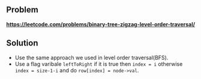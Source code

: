 ## Problem

**https://leetcode.com/problems/binary-tree-zigzag-level-order-traversal/**

## Solution

- Use the same approach we used in level order traversal(BFS).
- Use a flag varibale `leftToRight` if it is true then `index = i` otherwise `index = size-1-i` and do `row[index] = node->val`.
